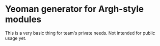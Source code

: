 # Yeoman generator for Argh-style modules

This is a very basic thing for team's private needs. Not intended for public usage yet.
